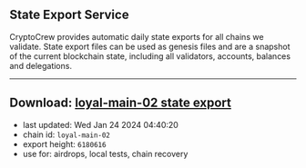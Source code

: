 ## State Export Service
CryptoCrew provides automatic daily state exports for all chains we validate. State export files can be used as genesis files and are a snapshot of the current blockchain state, including all validators, accounts, balances and delegations.

---
**Download: [loyal-main-02 state export](https://dl.ccvalidators.com/SERVICE/loyal/loyal-main-02_export_6180616.json)**
---

- last updated: Wed Jan 24 2024 04:40:20
- chain id: `loyal-main-02`
- export height: `6180616`
- use for: airdrops, local tests, chain recovery
